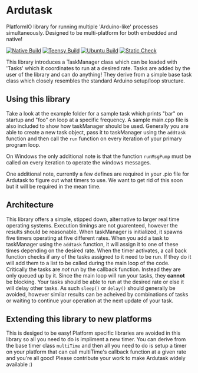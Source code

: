# Ardutask
PlatformIO library for running multiple 'Arduino-like' processes simultaneously. Designed to be multi-platform for both embedded and native!

[![Native Build](https://github.com/15jgme/Ardutask/actions/workflows/nativeBuild.yml/badge.svg)](https://github.com/15jgme/Ardutask/actions/workflows/nativeBuild.yml) [![Teensy Build](https://github.com/15jgme/Ardutask/actions/workflows/teensyBuild.yml/badge.svg)](https://github.com/15jgme/Ardutask/actions/workflows/teensyBuild.yml) [![Ubuntu Build](https://github.com/15jgme/Ardutask/actions/workflows/linuxBuild.yml/badge.svg)](https://github.com/15jgme/Ardutask/actions/workflows/linuxBuild.yml) [![Static Check](https://github.com/15jgme/Ardutask/actions/workflows/check.yml/badge.svg)](https://github.com/15jgme/Ardutask/actions/workflows/check.yml)

This library introduces a TaskManager class which can be loaded with 'Tasks' which it coordinates to run at a desired rate.
Tasks are added by the user of the library and can do anything! They derive from a simple base task class which closely resembles the standard Arduino setup/loop structure.

## Using this library

Take a look at the example folder for a sample task which prints "bar" on startup and "foo" on loop at a specific frequency.
A sample main.cpp file is also included to show how taskManager should be used. 
Generally you are able to create a new task object, pass it to taskManager using the `addtask` function and then call the `run` function on every iteration of your primary program loop.

On Windows the only additional note is that the function `runMsgPump` must be called on every iteration to operate the windows messages.

One additional note, currently a few defines are required in your .pio file for Ardutask to figure out what timers to use. We want to get rid of this soon but it will be required in the mean time.

## Architecture

This library offers a simple, stipped down, alternative to larger real time operating systems. Execution timings are not guarenteed, however the results should be reasonable. When taskManager is initialized, it spawns five timers operating at five different rates. When you add a task to taskManager using the `addtask` function, it will assign it to one of these times depending on the desired rate. When the timer activates, a call back function checks if any of the tasks assigned to it need to be run. If they do it will add them to a list to be called during the main loop of the code. Critically the tasks are *not* run by the callback function. Instead they are only queued up by it.
Since the main loop will run your tasks, they **cannot** be blocking. Your tasks should be able to run at the desired rate or else it will delay other tasks. As such `sleep()` or `delay()` should generally be avoided, however similar results can be acheived by combinations of tasks or waiting to continue your operation at the next update of your task.

## Extending this library to new platforms
This is desiged to be easy! Platform specific libraries are avoided in this library so all you need to do is impliment a new timer.
You can derive from the base timer class `multiTime` and then all you need to do is setup a timer on your platform that can call multiTime's callback function at a given rate and you're all good! Please contribute your work to make Ardutask widely available :)

